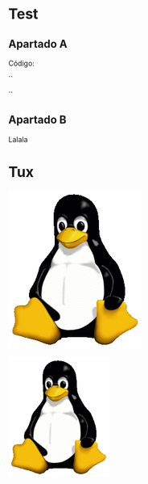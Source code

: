 # Test

## Apartado A
Código:

``
<html>
  <head>
  </head>
</html>
``

## Apartado B
Lalala

# Tux

![Mascota de Linux](/Tux.png)

<img src="Tux.png" alt="drawing" width="200"/>


